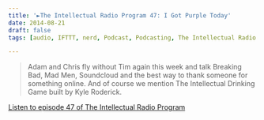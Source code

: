 ```yaml
---
title: '►The Intellectual Radio Program 47: I Got Purple Today'
date: 2014-08-21
draft: false
tags: [audio, IFTTT, nerd, Podcast, Podcasting, The Intellectual Radio Program]

---
```


> Adam and Chris fly without Tim again this week and talk Breaking Bad, Mad Men, Soundcloud and the best way to thank someone for something online. And of course we mention The Intellectual Drinking Game built by Kyle Roderick.

[Listen to episode 47 of The Intellectual Radio Program](http://goodstuff.fm/tirp/47)